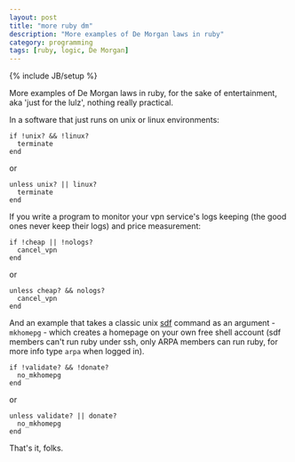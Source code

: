 ```yaml
---
layout: post
title: "more ruby dm"
description: "More examples of De Morgan laws in ruby"
category: programming
tags: [ruby, logic, De Morgan]
---
```

{% include JB/setup %}   
    
    
    
More examples of De Morgan laws in ruby, for the sake of entertainment, aka 'just for the lulz', nothing really practical.

In a software that just runs on unix or linux environments:
    
    if !unix? && !linux?
      terminate
    end
    
or
    
    unless unix? || linux?
      terminate
    end
    
If you write a program to monitor your vpn service's logs keeping (the good ones never keep their logs) and price measurement:    
    
    if !cheap || !nologs?
      cancel_vpn
    end
    
or
    
    unless cheap? && nologs?
      cancel_vpn
    end
    
And an example that takes a classic unix [sdf](http://sdf.org) command as an argument - `mkhomepg` - which creates a homepage on your own free shell account (sdf members can't run ruby under ssh, only ARPA members can run ruby, for more info type `arpa` when logged in).  
    
    if !validate? && !donate?
      no_mkhomepg
    end
    
or
    
    unless validate? || donate?
      no_mkhomepg
    end
    
    
That's it, folks.
    
    
    